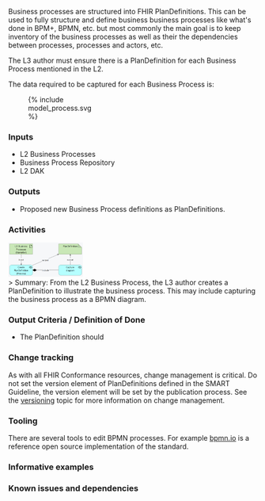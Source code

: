 Business processes are structured into FHIR PlanDefinitions. This can be used to fully structure and define business business processes like what's done in BPM+, BPMN, etc. but most commonly the main goal is to keep inventory of the business processes as well as their the dependencies between processes, processes and actors, etc.

The L3 author must ensure there is a PlanDefinition for each Business Process mentioned in the L2. 

The data required to be captured for each Business Process is:
<figure style="width:30%">
  {% include model_process.svg %}
</figure>


### **Inputs** 

* L2 Business Processes
* Business Process Repository
* L2 DAK

### **Outputs**

* Proposed new Business Process definitions as PlanDefinitions.

### **Activities**
<img src="./l3_process_process.png" style="width:30%"/>
<br clear="all"/>
> Summary: From the L2 Business Process, the L3 author creates a PlanDefinition to illustrate the business process. This may include capturing the business process as a BPMN diagram.  


### **Output Criteria / Definition of Done**
* The PlanDefinition should 

### **Change tracking**

As with all FHIR Conformance resources, change management is critical. Do not set the version element of PlanDefinitions defined in the SMART Guideline, the version element will be set by the publication process. See the [versioning](versioning.html) topic for more information on change management.

### **Tooling**
There are several tools to edit BPMN processes. For example [bpmn.io](https://bpmn.io/) is a reference open source implementation of the standard.

### **Informative examples**


### **Known issues and dependencies**



